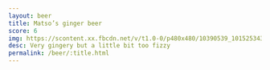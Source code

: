 ```yaml
---
layout: beer
title: Matso’s ginger beer
score: 6
img: https://scontent.xx.fbcdn.net/v/t1.0-0/p480x480/10390539_10152534306248745_2125625178149511710_n.jpg?oh=dd37c9477be90c2c257cec5695f60ce8&oe=58C9AF46
desc: Very gingery but a little bit too fizzy
permalink: /beer/:title.html
---
```

